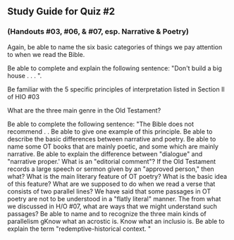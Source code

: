 ## Study Guide for Quiz #2

### (Handouts #03, #06, & #07, esp. Narrative & Poetry)

Again, be able to name the six basic categories of things we pay attention to when we read the Bible.

Be able to complete and explain the following sentence: "Don't build a big house . . . ".

Be familiar with the 5 specific principles of interpretation listed in Section Il of HIO #03

What are the three main genre in the Old Testament?

Be able to complete the following sentence: "The Bible does not recommend . .  Be able to give one example of this principle.
Be able to describe the basic differences between narrative and poetry.
Be able to name some OT books that are mainly poetic, and some which are mainly narrative.
Be able to explain the difference between "dialogue" and "narrative proper.'
What is an "editorial comment"?
If the Old Testament records a large speech or sermon given by an "approved person," then   what?
What is the main literary feature of OT poetry?
What is the basic idea of this feature?
What are we supposed to do when we read a verse that consists of two parallel lines?
We have said that some passages in OT poetry are not to be understood in a "flatly literal" manner. The from what we discussed in H/O #07, what are ways that we might understand such passages?
Be able to name and to recognize the three main kinds of parallelism
 gKnow what an acrostic is.	Know what an inclusio is.
Be able to explain the term "redemptive-historical context. "
